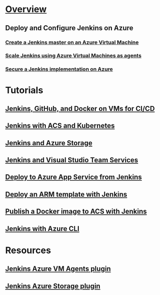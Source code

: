 # [Overview](index.md)
## Deploy and Configure Jenkins on Azure
### [Create a Jenkins master on an Azure Virtual Machine](/azure/jenkins/install-jenkins-solution-template)
### [Scale Jenkins using Azure Virtual Machines as agents](/azure/jenkins/jenkins-azure-vm-agents)
### [Secure a Jenkins implementation on Azure](/azure/jenkins/securing-jenkins-on-Azure)
# Tutorials
## [Jenkins, GitHub, and Docker on VMs for CI/CD](/azure/virtual-machines/linux/tutorial-jenkins-github-docker-cicd)
## [Jenkins with ACS and Kubernetes](/azure/container-service/container-service-kubernetes-jenkins)
## [Jenkins and Azure Storage](/azure/storage/storage-java-jenkins-continuous-integration-solution)
## [Jenkins and Visual Studio Team Services](https://www.visualstudio.com/en-us/docs/marketplace/integrate/service-hooks/services/jenkins)
## [Deploy to Azure App Service from Jenkins](/azure/jenkins/deploy-to-app-service-jenkins)
## [Deploy an ARM template with Jenkins](/azure/jenkins/deploy-arm-template-jenkins)
## [Publish a Docker image to ACS with Jenkins](/azure/jenkins/publish-docker-image-jenkins)
## [Jenkins with Azure CLI](/azure/jenkins/execute-cli-jenkins-pipeline)
# Resources
## [Jenkins Azure VM Agents plugin](https://plugins.jenkins.io/azure-vm-agents)
## [Jenkins Azure Storage plugin](https://github.com/jenkinsci/windows-azure-storage-plugin)
